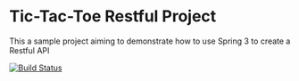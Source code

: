 Tic-Tac-Toe Restful Project
===================
This a sample project aiming to demonstrate how to use Spring 3 to create a Restful API

[![Build Status](https://travis-ci.org/alexmiranda/tic-tac-toe-restful.png?branch=master)](https://travis-ci.org/alexmiranda/tic-tac-toe-restful)
